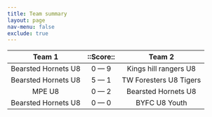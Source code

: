 ```yaml
---
title: Team summary
layout: page
nav-menu: false
exclude: true
---
```




|       Team 1        |  ::Score::  |         Team 2         |
|:-------------------:|:-----------:|:----------------------:|
| Bearsted Hornets U8 | 0 &mdash; 9 | Kings hill rangers U8  |
| Bearsted Hornets U8 | 5 &mdash; 1 | TW Foresters U8 Tigers |
|       MPE U8        | 0 &mdash; 2 |  Bearsted Hornets U8   |
| Bearsted Hornets U8 | 0 &mdash; 0 |     BYFC U8 Youth      |

 <br /><br /><br />